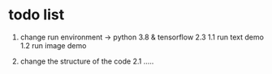 # todo list
1. change run environment -> python 3.8 & tensorflow 2.3
  1.1 run text demo
  1.2 run image demo

2. change the structure of the code
  2.1 .....